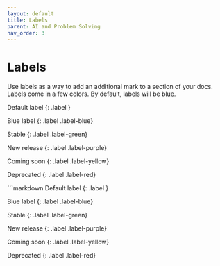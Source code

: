 ```yaml
---
layout: default
title: Labels
parent: AI and Problem Solving
nav_order: 3
---
```


# Labels

Use labels as a way to add an additional mark to a section of your docs. Labels come in a few colors. By default, labels will be blue.

<div class="code-example" markdown="1">

Default label
{: .label }

Blue label
{: .label .label-blue}

Stable
{: .label .label-green}

New release
{: .label .label-purple}

Coming soon
{: .label .label-yellow}

Deprecated
{: .label .label-red}

</div>
```markdown
Default label
{: .label }

Blue label
{: .label .label-blue}

Stable
{: .label .label-green}

New release
{: .label .label-purple}

Coming soon
{: .label .label-yellow}

Deprecated
{: .label .label-red}
```
